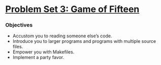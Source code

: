 # [Problem Set 3: Game of Fifteen](http://cdn.cs50.net/2016/x/psets/3/pset3/pset3.html)

### Objectives
- Accustom you to reading someone else’s code.
- Introduce you to larger programs and programs with multiple source files.
- Empower you with Makefiles.
- Implement a party favor.
